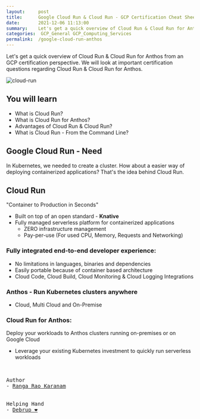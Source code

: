 ```yaml
---
layout:     post
title:      Google Cloud Run & Cloud Run - GCP Certification Cheat Sheet
date:       2021-12-06 11:13:00
summary:    Let's get a quick overview of Cloud Run & Cloud Run for Anthos from an GCP certification perspective. We will look at important certification questions regarding Cloud Run & Cloud Run for Anthos.
categories:  GCP_General GCP_Computing_Services 
permalink:  /google-cloud-run-anthos
---
```


Let's get a quick overview of Cloud Run & Cloud Run for Anthos from an GCP certification perspective. We will look at important certification questions regarding Cloud Run & Cloud Run for Anthos.

![cloud-run](https://user-images.githubusercontent.com/57451228/144812368-360e0166-bfe4-4a84-ac05-691b225dfd0d.png)


## You will learn        
- What is Cloud Run?
- What is Cloud Run for Anthos?
- Advantages of Cloud Run & Cloud Run?   
- What is Cloud Run - From the Command Line?   

## Google Cloud Run - Need

In Kubernetes, we needed to create a cluster.
How about a easier way of deploying containerized applications?
That's the idea behind Cloud Run.

## Cloud Run  
"Container to Production in Seconds"
- Built on top of an open standard - **Knative**
- Fully managed serverless platform for containerized applications
  - ZERO infrastructure management
  - Pay-per-use (For used CPU, Memory, Requests and Networking)
### Fully integrated end-to-end developer experience:
- No limitations in languages, binaries and dependencies
- Easily portable because of container based architecture
- Cloud Code, Cloud Build, Cloud Monitoring & Cloud Logging Integrations

### Anthos - Run Kubernetes clusters anywhere
- Cloud, Multi Cloud and On-Premise
### Cloud Run for Anthos: 
Deploy your workloads to Anthos clusters running on-premises or on Google Cloud
 - Leverage your existing Kubernetes investment to quickly run serverless workloads


<BR/>


<pre>
Author
- <a href="https://www.linkedin.com/in/rangakaranam/">Ranga Rao Karanam</a>
<br/>
Helping Hand
- <a href="https://www.linkedin.com/in/debrup-365/">Debrup ❤️</a>
</pre>
